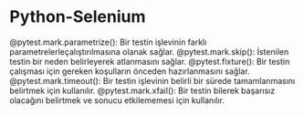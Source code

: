 # Python-Selenium

@pytest.mark.parametrize(): Bir testin işlevinin farklı parametrelerleçalıştırılmasına olanak sağlar.
@pytest.mark.skip(): İstenilen testin bir neden belirleyerek atlanmasını sağlar.
@pytest.fixture(): Bir testin çalışması için gereken koşulların önceden hazırlanmasını sağlar.
@pytest.mark.timeout(): Bir testin işlevinin belirli bir sürede tamamlanmasını belirtmek için kullanılır.
@pytest.mark.xfail(): Bir testin bilerek başarısız olacağını belirtmek ve sonucu etkilememesi için kullanılır.

